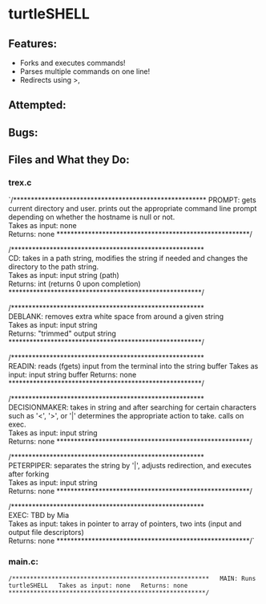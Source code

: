 # turtleSHELL

## Features:

*   Forks and executes commands!
*   Parses multiple commands on one line!
*   Redirects using >,

## Attempted:

## Bugs:

## Files and What they Do:

### trex.c

`/******************************************************* 
PROMPT: gets current directory and user. prints out the appropriate command line prompt depending on whether the hostname is null or not.  
Takes as input: none  
Returns: none 
*******************************************************/  

/*******************************************************  
CD: takes in a path string, modifies the string if needed and changes the directory to the path string.  
Takes as input: input string (path)  
Returns: int (returns 0 upon completion) 
*******************************************************/  

/*******************************************************  
DEBLANK: removes extra white space from around a given string  
Takes as input: input string  
Returns: "trimmed" output string *******************************************************/  

/*******************************************************  
READIN: reads (fgets) input from the terminal into the string buffer Takes as input: input string buffer Returns: none *******************************************************/  

/******************************************************* DECISIONMAKER: takes in string and after searching for certain characters such as '<', '>', or '|' determines the appropriate action to take. calls on exec.  
Takes as input: input string  
Returns: none *******************************************************/  

/*******************************************************  
PETERPIPER: separates the string by '|', adjusts redirection, and executes after forking  
Takes as input: input string  
Returns: none *******************************************************/  

/*******************************************************  
EXEC: TBD by Mia  
Takes as input: takes in pointer to array of pointers, two ints (input and output file descriptors)  
Returns: none *******************************************************/`  

### main.c:

`/*******************************************************  
MAIN: Runs turtleSHELL  
Takes as input: none  
Returns: none *******************************************************/`
